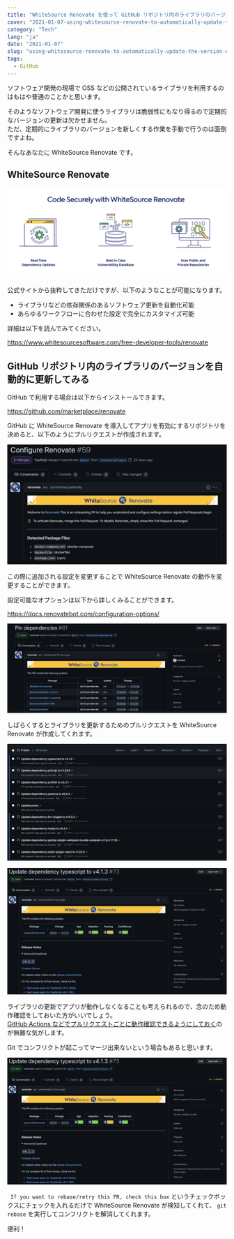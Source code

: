 ```yaml
---
title: "WhiteSource Renovate を使って GitHub リポジトリ内のライブラリのバージョンを自動的に更新する"
cover: "2021-01-07-using-whitesource-renovate-to-automatically-update-the-version-of-a-library-in-a-github-repository/header.png"
category: "Tech"
lang: "ja"
date: "2021-01-07"
slug: "using-whitesource-renovate-to-automatically-update-the-version-of-a-library-in-a-github-repository"
tags:
  - GitHub
---
```


ソフトウェア開発の現場で OSS などの公開されているライブラリを利用するのはもはや普通のことかと思います。

そのようなソフトウェア開発に使うライブラリは脆弱性にもなり得るので定期的なバージョンの更新は欠かせません。  
ただ、定期的にライブラリのバージョンを新しくする作業を手動で行うのは面倒ですよね。

そんなあなたに WhiteSource Renovate です。

## WhiteSource Renovate

![WhiteSource Renovate](WhiteSource_Renovate.png)

公式サイトから抜粋してきただけですが、以下のようなことが可能になります。

- ライブラリなどの依存関係のあるソフトウェア更新を自動化可能
- あらゆるワークフローに合わせた設定で完全にカスタマイズ可能

詳細は以下を読んでみてください。

https://www.whitesourcesoftware.com/free-developer-tools/renovate

## GitHub リポジトリ内のライブラリのバージョンを自動的に更新してみる

GitHub で利用する場合は以下からインストールできます。

https://github.com/marketplace/renovate

GitHub に WhiteSource Renovate を導入してアプリを有効にするリポジトリを決めると、以下のようにプルリクエストが作成されます。

![Configure Renovate](Configure_Renovate.png)

この際に追加される設定を変更することで WhiteSource Renovate の動作を変更することができます。

設定可能なオプションは以下から詳しくみることができます。

https://docs.renovatebot.com/configuration-options/

![Pin dependecies](Pin_dependecies.png)

しばらくするとライブラリを更新するためのプルリクエストを WhiteSource Renovate が作成してくれます。

![bot make PR](renovate_bot_make_PR_1.png)

![bot make PR](renovate_bot_make_PR_2.png)

ライブラリの更新でアプリが動作しなくなることも考えられるので、念のため動作確認をしておいた方がいいでしょう。  
[GitHub Actions などでプルリクエストごとに動作確認できるようにしておく](/use-github-actions-to-check-build-is-passed-for-each-pr)のが無難な気がします。

Git でコンフリクトが起こってマージ出来ないという場合もあると思います。

![bot make PR](renovate_bot_make_PR_2.png)

` If you want to rebase/retry this PR, check this box` というチェックボックスにチェックを入れるだけで WhiteSource Renovate が検知してくれて、 `git rebase` を実行してコンフリクトを解消してくれます。

便利！
